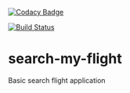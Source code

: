 [![Codacy Badge](https://api.codacy.com/project/badge/grade/0780c35b34b94dc58e86fea1e99ab32b)](https://www.codacy.com/app/adrianagl/search-my-flight)  

[![Build Status](https://travis-ci.org/adrianagl/search-my-flight.svg?branch=master)](https://travis-ci.org/adrianagl/search-my-flight)

# search-my-flight
Basic search flight application
